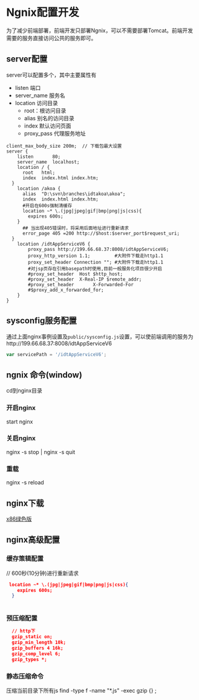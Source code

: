 # Ngnix配置开发
为了减少前端部署，前端开发只部署Ngnix，可以不需要部署Tomcat。前端开发需要的服务直接访问公共的服务即可。
## server配置
   server可以配置多个，其中主要属性有
* listen  端口
* server_name 服务名
* location 访问目录
  * root：根访问目录
  * alias 别名的访问目录
  * index 默认访问页面
  * proxy_pass 代理服务地址
``` text
client_max_body_size 200m;  // 下载包最大设置 
server {
	listen       80;
	server_name  localhost;
	location / {
	  root   html;
	  index  index.html index.htm;
  }
	location /akoa {
	  alias  "D:\svn\branches\idtakoa\akoa";
	  index  index.html index.htm;
	  #开启在600s强制清缓存
	  location ~* \.(jpg|jpeg|gif|bmp|png|js|css){
	    expires 600s;
    }
	  ## 当出现405错误时，将采用后面地址进行重新请求
	  error_page 405 =200 http://$host:$server_port$request_uri;
  }
	location /idtAppServiceV6 {
	    proxy_pass http://199.66.68.37:8008/idtAppServiceV6;
	    proxy_http_version 1.1;         #大附件下载走http1.1
	    proxy_set_header Connection ""; #大附件下载走http1.1
	    #对jsp页存在引用basepath时使用,目前一般服务化项目很少开启
	    #proxy_set_header  Host $http_host;  
	    #proxy_set_header  X-Real-IP $remote_addr;  
	    #proxy_set_header       X-Forwarded-For  
	    #$proxy_add_x_forwarded_for;  
	}
}
```
## sysconfig服务配置
通过上面nginx事例设置及`public/sysconfig.js`设置，可以使前端调用的服务为http://199.66.68.37:8008/idtAppServiceV6
``` js
var servicePath = '/idtAppServiceV6';
```
## ngnix 命令(window)
cd到nginx目录
### 开启nginx
start nginx
### 关启nginx
nginx -s stop | nginx -s quit 
### 重载
nginx -s reload
## nginx下载
[x86绿色版](/download/nginx-1.18.0.zip)
## nginx高级配置
### 缓存策辑配置
// 600秒(10分钟)进行重新请求
``` json
 location ~* \.(jpg|jpeg|gif|bmp|png|js|css){
    expires 600s;
  }
  
``` 
### 预压缩配置
``` json
  // http下
  gzip_static on;
  gzip_min_length 10k;
  gzip_buffers 4 16k;
  gzip_comp_level 6;
  gzip_types *;
```
### 静态压缩命令
 压缩当前目录下所有js
 find -type f -name "*.js" -exec gzip {} \;

